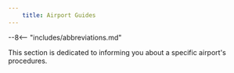 ```yaml
---
    title: Airport Guides
---
```


--8<-- "includes/abbreviations.md"

This section is dedicated to informing you about a specific airport's procedures.